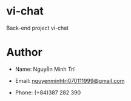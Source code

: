 # vi-chat

Back-end project vi-chat

# Author

* Name: Nguyễn Minh Trí

* Email: nguyenminhtri070111999@gmail.com

* Phone: (+84)387 282 390
